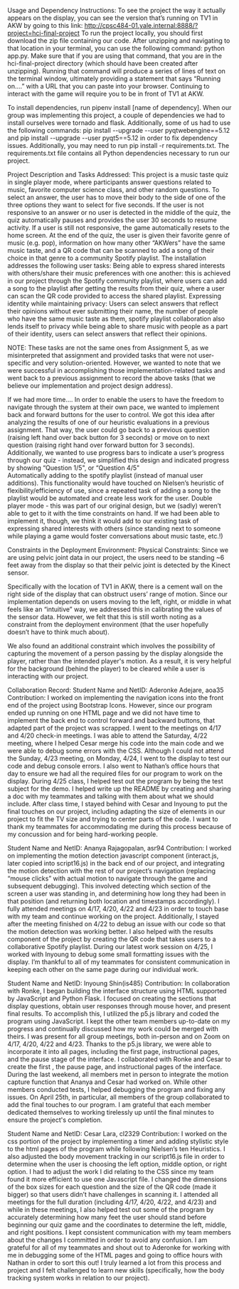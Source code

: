 Usage and Dependency Instructions: 
To see the project the way it actually appears on the display, you can see the version that’s running on TV1 in AKW by going to this link: http://cpsc484-01.yale.internal:8888/?project=hci-final-project 
To run the project locally, you should first download the zip file containing our code. After unzipping and navigating to that location in your terminal, you can use the following command: python app.py. Make sure that if you are using that command, that you are in the hci-final-project directory (which should have been created after unzipping). Running that command will produce a series of lines of text on the terminal window, ultimately providing a statement that says “Running on….” with a URL that you can paste into your browser. Continuing to interact with the game will require you to be in front of TV1 at AKW. 

To install dependencies, run pipenv install [name of dependency]. When our group was implementing this project, a couple of dependencies we had to install ourselves were tornado and flask. Additionally, some of us had to use the following commands: pip install --upgrade --user pyqtwebengine==5.12 and pip install --upgrade --user pyqt5==5.12 in order to fix dependency issues. Additionally, you may need to run pip install -r requirements.txt. The requirements.txt file contains all Python dependencies necessary to run our project. 

Project Description and Tasks Addressed:
This project is a music taste quiz in single player mode, where participants answer questions related to music, favorite computer science class, and other random questions. To select an answer, the user has to move their body to the side of one of the three options they want to select for five seconds. If the user is not responsive to an answer or no user is detected in the middle of the quiz, the quiz automatically pauses and provides the user 30 seconds to resume activity. If a user is still not responsive, the game automatically resets to the home screen. At the end of the quiz, the user is given their favorite genre of music (e.g. pop), information on how many other “AKWers” have the same music taste, and a QR code that can be scanned to add a song of their choice in that genre to a community Spotify playlist. The installation addresses the following user tasks:
Being able to express shared interests with others/share their music preferences with one another: this is achieved in our project through the Spotify community playlist, where users can add a song to the playlist after getting the results from their quiz, where a user can scan the QR code provided to access the shared playlist. 
Expressing identity while maintaining privacy: Users can select answers that reflect their opinions without ever submitting their name, the number of people who have the same music taste as them, spotify playlist collaboration also lends itself to privacy while being able to share music with people as a part of their identity, users can select answers that reflect their opinions. 

NOTE: These tasks are not the same ones from Assignment 5, as we misinterpreted that assignment and provided tasks that were not user-specific and very solution-oriented. However, we wanted to note that we were successful in accomplishing those implementation-related tasks and went back to a previous assignment to record the above tasks (that we believe our implementation and project design address). 

If we had more time….
In order to enable the users to have the freedom to navigate through the system at their own pace, we wanted to implement back and forward buttons for the user to control. We got this idea after analyzing the results of one of our heuristic evaluations in a previous assignment. That way, the user could go back to a previous question (raising left hand over back button for 3 seconds) or move on to next question (raising right hand over forward button for 3 seconds). Additionally, we wanted to use progress bars to indicate a user’s progress through our quiz - instead, we simplified this design and indicated progress by showing “Question 1/5", or “Question 4/5"  
Automatically adding to the spotify playlist (instead of manual user additions). This functionality would have touched on Nielsen’s heuristic of flexibility/efficiency of use, since a repeated task of adding a song to the playlist would be automated and create less work for the user. 
Double player mode - this was part of our original design, but we (sadly) weren’t able to get to it with the time constraints on hand. If we had been able to implement it, though, we think it would add to our existing task of expressing shared interests with others (since standing next to someone while playing a game would foster conversations about music taste, etc.!)

Constraints in the Deployment Environment:
Physical Constraints: Since we are using pelvic joint data in our project, the users need to be standing ~6 feet away from the display so that their pelvic joint is detected by the Kinect sensor.

Specifically with the location of TV1 in AKW, there is a cement wall on the right side of the display that can obstruct users’ range of motion. Since our implementation depends on users moving to the left, right, or middle in what feels like an “intuitive” way, we addressed this in calibrating the values of the sensor data. However, we felt that this is still worth noting as a constraint from the deployment environment (that the user hopefully doesn’t have to think much about). 

We also found an additional constraint which involves the possibility of capturing the movement of a person passing by the display alongside the player, rather than the intended player's motion. As a result, it is very helpful for the background (behind the player) to be cleared while a user is interacting with our project. 

Collaboration Record:
Student Name and NetID: Aderonke Adejare, aoa35
Contribution: 
I worked on implementing the navigation icons into the front end of the project using Bootstrap Icons.  However, since our program ended up running on one HTML page and we did not have time to implement the back end to control forward and backward buttons, that adapted part of the project was scrapped.  I went to the meetings on 4/17 and 4/20 check-in meetings.  I was able to attend the Saturday, 4/22 meeting, where I helped Cesar merge his code into the main code and we were able to debug some errors with the CSS.  Although I could not attend the Sunday, 4/23 meeting, on Monday, 4/24, I went to the display to test our code and debug console errors. I also went to Nathan’s office hours that day to ensure we had all the required files for our program to work on the display. During 4/25 class, I helped test out the program by being the test subject for the demo.  I helped write up the README by creating and sharing a doc with my teammates and talking with them about what we should include.  After class time, I stayed behind with Cesar and Inyoung to put the final touches on our project, including adapting the size of elements in our project to fit the TV size and trying to center parts of the code.  I want to thank my teammates for accommodating me during this process because of my concussion and for being hard-working people. 

Student Name and NetID: Ananya Rajagopalan, asr94
Contribution: I worked on implementing the motion detection javascript component (interact.js, later copied into script16.js) in the back end of our project, and integrating the motion detection with the rest of our project’s navigation (replacing “mouse clicks” with actual motion to navigate through the game and subsequent debugging). This involved detecting which section of the screen a user was standing in, and determining how long they had been in that position (and returning both location and timestamps accordingly). I fully attended meetings on 4/17, 4/20, 4/22 and 4/23 in order to touch base with my team and continue working on the project. Additionally, I stayed after the meeting finished on 4/22 to debug an issue with our code so that the motion detection was working better. I also helped with the results component of the project by creating the QR code that takes users to a collaborative Spotify playlist. During our latest work session on 4/25, I worked with Inyoung to debug some small formatting issues with the display. I’m thankful to all of my teammates for consistent communication in keeping each other on the same page during our individual work.

Student Name and NetID: Inyoung Shin(is485)
Contribution: In collaboration with Ronke, I began building the interface structure using HTML supported by JavaScript and Python Flask. I focused on creating the sections that display questions, obtain user responses through mouse hover, and present final results. To accomplish this, I utilized the p5.js library and coded the program using JavaScript. I kept the other team members up-to-date on my progress and continually discussed how my work could be merged with theirs. I was present for all group meetings, both in-person and on Zoom on 4/17, 4/20, 4/22 and 4/23. Thanks to the p5.js library, we were able to incorporate it into all pages, including the first page, instructional pages, and the pause stage of the interface. I collaborated with Ronke and Cesar to create the first , the pause page, and instructional pages of the interface. During the last weekend, all members met in person to integrate the motion capture function that Ananya and Cesar had worked on. While other members conducted tests, I helped debugging the program and fixing any issues. On April 25th, in particular, all members of the group collaborated to add the final touches to our program. I am grateful that each member dedicated themselves to working tirelessly up until the final minutes to ensure the project's completion.

Student Name and NetID: Cesar Lara, cl2329
Contribution: I worked on the css portion of the project by implementing a timer and adding stylistic style to the html pages of the program while following Nielsen’s ten Heuristics. I also adjusted the body movement tracking in our script16.js file in order to determine when the user is choosing the left option, middle option, or right option. I had to adjust the work I did relating to the CSS since my team found it more efficient to use one Javascript file. I changed the dimensions of the box sizes for each question and the size of the QR code (made it bigger) so that users didn’t have challenges in scanning it. I attended all meetings for the full duration (including 4/17, 4/20, 4/22, and 4/23) and while in these meetings, I also helped test out some of the program by accurately determining how many feet the user should stand before beginning our quiz game and the coordinates to determine the left, middle, and right positions. I kept consistent communication with my team members about the changes I committed in order to avoid any confusion. I am grateful for all of my teammates and shout out to Aderonke for working with me in debugging some of the HTML pages and going to office hours with Nathan in order to sort this out! I truly learned a lot from this process and project and I felt challenged to learn new skills (specifically, how the body tracking system works in relation to our project).